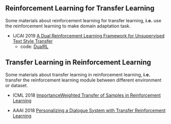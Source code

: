 ## Reinforcement Learning for Transfer Learning
Some materials about reinforcement learning for transfer learning, **i.e.** use the reinforcement learning to make domain adaptation task.

* IJCAI 2019 [A Dual Reinforcement Learning Framework for Unsupervised Text Style Transfer](https://export.arxiv.org/abs/1905.10060)
  * code: [DualRL](https://github.com/luofuli/DualRL)
  
## Transfer Learning in Reinforcement Learning
Some materials about transfer learning in reinforcement learning, **i.e.** transfer the reinforcement learning module between different environment or dataset.
* ICML 2018 [ImportanceWeighted Transfer of Samples in Reinforcement Learning](https://arxiv.org/abs/1805.10886)
  
* AAAI 2018 [Personalizing a Dialogue System with Transfer Reinforcement Learning](https://arxiv.org/abs/1610.02891)
